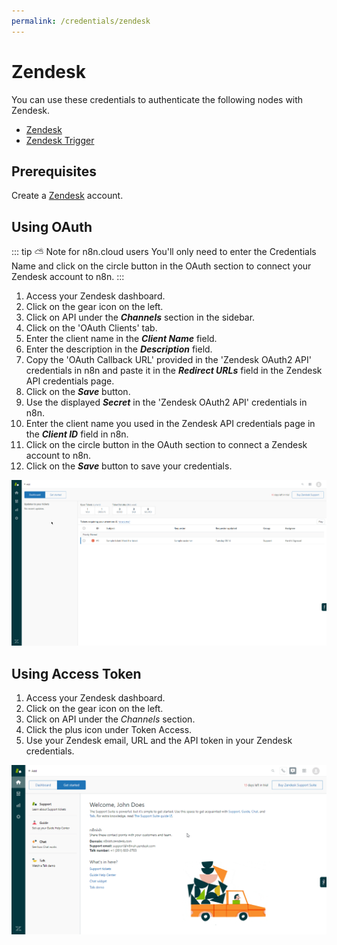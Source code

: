 ```yaml
---
permalink: /credentials/zendesk
---
```


# Zendesk

You can use these credentials to authenticate the following nodes with Zendesk.
- [Zendesk](../../nodes-library/nodes/Zendesk/README.md)
- [Zendesk Trigger](../../nodes-library/trigger-nodes/ZendeskTrigger/README.md)

## Prerequisites

Create a [Zendesk](https://zendesk.com/) account.

## Using OAuth

::: tip ⛅️ Note for n8n.cloud users
You'll only need to enter the Credentials Name and click on the circle button in the OAuth section to connect your Zendesk account to n8n.
:::

1. Access your Zendesk dashboard.
2. Click on the gear icon on the left.
3. Click on API under the ***Channels*** section in the sidebar.
4. Click on the 'OAuth Clients' tab.
5. Enter the client name in the ***Client Name*** field.
6. Enter the description in the ***Description*** field.
7. Copy the 'OAuth Callback URL' provided in the 'Zendesk OAuth2 API' credentials in n8n and paste it in the ***Redirect URLs*** field in the Zendesk API credentials page.
8. Click on the ***Save*** button.
9. Use the displayed ***Secret*** in the 'Zendesk OAuth2 API' credentials in n8n.
10. Enter the client name you used in the Zendesk API credentials page in the ***Client ID*** field in n8n.
11. Click on the circle button in the OAuth section to connect a Zendesk account to n8n.
12. Click on the ***Save*** button to save your credentials.

![Getting Zendesk OAuth credentials](./using-oauth.gif)

## Using Access Token

1. Access your Zendesk dashboard.
2. Click on the gear icon on the left.
3. Click on API under the *Channels* section.
4. Click the plus icon under Token Access.
5. Use your Zendesk email, URL and the API token in your Zendesk credentials.

![Getting Zendesk credentials](./using-access-token.gif)

